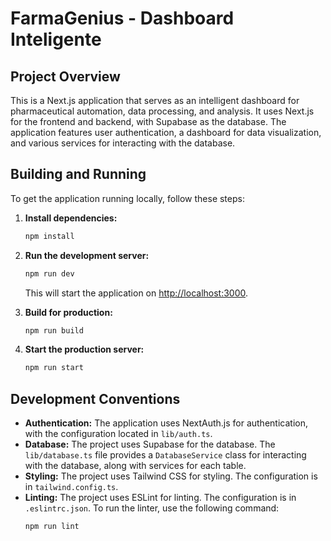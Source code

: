 # FarmaGenius - Dashboard Inteligente

## Project Overview

This is a Next.js application that serves as an intelligent dashboard for pharmaceutical automation, data processing, and analysis. It uses Next.js for the frontend and backend, with Supabase as the database. The application features user authentication, a dashboard for data visualization, and various services for interacting with the database.

## Building and Running

To get the application running locally, follow these steps:

1.  **Install dependencies:**
    ```bash
    npm install
    ```

2.  **Run the development server:**
    ```bash
    npm run dev
    ```
    This will start the application on [http://localhost:3000](http://localhost:3000).

3.  **Build for production:**
    ```bash
    npm run build
    ```

4.  **Start the production server:**
    ```bash
    npm run start
    ```

## Development Conventions

*   **Authentication:** The application uses NextAuth.js for authentication, with the configuration located in `lib/auth.ts`.
*   **Database:** The project uses Supabase for the database. The `lib/database.ts` file provides a `DatabaseService` class for interacting with the database, along with services for each table.
*   **Styling:** The project uses Tailwind CSS for styling. The configuration is in `tailwind.config.ts`.
*   **Linting:** The project uses ESLint for linting. The configuration is in `.eslintrc.json`. To run the linter, use the following command:
    ```bash
    npm run lint
    ```
